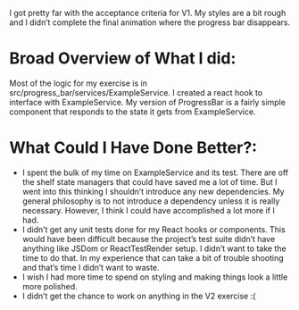 I got pretty far with the acceptance criteria for V1.  My styles are a bit rough and I didn’t complete the final animation where the progress bar disappears.

# Broad Overview of What I did:

Most of the logic for my exercise is in src/progress_bar/services/ExampleService.  I created a react hook to interface with ExampleService.  My version of ProgressBar is a fairly simple component that responds to the state it gets from ExampleService.

# What Could I Have Done Better?:

- I spent the bulk of my time on ExampleService and its test.  There are off the shelf state managers that could have saved me a lot of time.  But I went into this thinking I shouldn’t introduce any new dependencies.  My general philosophy is to not introduce a dependency unless it is really necessary.  However, I think I could have accomplished a lot more if I had.
- I didn’t get any unit tests done for my React hooks or components.  This would have been difficult because the project’s test suite didn’t have anything like JSDom or ReactTestRender setup.  I didn’t want to take the time to do that.  In my experience that can take a bit of trouble shooting and that’s time I didn’t want to waste.
- I wish I had more time to spend on styling and making things look a little more polished.
- I didn’t get the chance to work on anything in the V2 exercise :(

